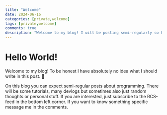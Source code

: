 ```yaml
---
title: "Welcome"
date: 2024-06-16
categories: [private,welcome]
tags: [private,welcome]
comments: true
description: "Welcome to my blog! I will be posting semi-regularly so keep an eye out..."
---
```

# Hello World!
Welcome to my blog! To be honest I have absolutely no idea what I should write in this post. 🤪

On this blog you can expect semi-regular posts about programming. There will be some tutorials, many devlogs but sometimes also just random thoughts or personal stuff. If you are interested, just subscribe to the RCS-feed in the bottom left corner. If you want to know something specific message me in the comments.